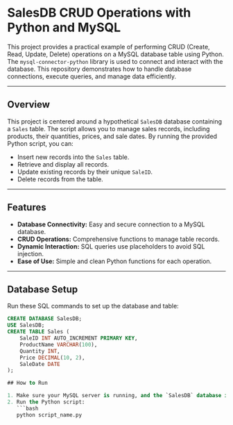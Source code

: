 # SalesDB CRUD Operations with Python and MySQL

This project provides a practical example of performing CRUD (Create, Read, Update, Delete) operations on a MySQL database table using Python. The `mysql-connector-python` library is used to connect and interact with the database. This repository demonstrates how to handle database connections, execute queries, and manage data efficiently.

---

## Overview

This project is centered around a hypothetical `SalesDB` database containing a `Sales` table. The script allows you to manage sales records, including products, their quantities, prices, and sale dates. By running the provided Python script, you can:
- Insert new records into the `Sales` table.
- Retrieve and display all records.
- Update existing records by their unique `SaleID`.
- Delete records from the table.

---

## Features

- **Database Connectivity:** Easy and secure connection to a MySQL database.
- **CRUD Operations:** Comprehensive functions to manage table records.
- **Dynamic Interaction:** SQL queries use placeholders to avoid SQL injection.
- **Ease of Use:** Simple and clean Python functions for each operation.

---

## Database Setup

Run these SQL commands to set up the database and table:

```sql
CREATE DATABASE SalesDB;
USE SalesDB;
CREATE TABLE Sales (
    SaleID INT AUTO_INCREMENT PRIMARY KEY,
    ProductName VARCHAR(100),
    Quantity INT,
    Price DECIMAL(10, 2),
    SaleDate DATE
);

## How to Run

1. Make sure your MySQL server is running, and the `SalesDB` database is created.
2. Run the Python script:
   ```bash
   python script_name.py

